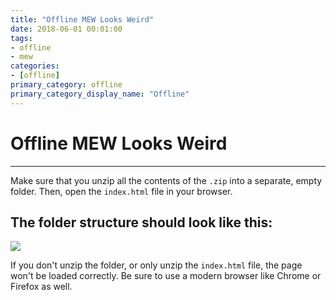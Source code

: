 ```yaml
---
title: "Offline MEW Looks Weird"
date: 2018-06-01 00:01:00
tags:
- offline
- mew
categories:
- [offline]
primary_category: offline
primary_category_display_name: "Offline"
---
```


# __Offline MEW Looks Weird__
***

Make sure that you unzip all the contents of the `.zip` into a separate, empty folder. Then, open the `index.html` file in your browser. 



## __The folder structure should look like this:__



<img src="https://github.com/stephenmew/KBimages/blob/master/Wb08Tm3.jpg?raw=true" width="">



If you don't unzip the folder, or only unzip the `index.html` file, the page won't be loaded correctly. Be sure to use a modern browser like Chrome or Firefox as well.